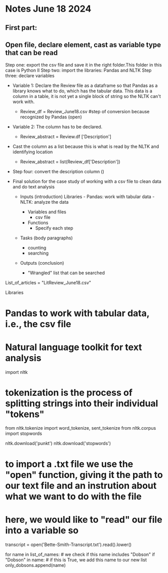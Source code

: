 # Notes June 18 2024

## First part:

## Open file, declare element, cast as variable type that can be read

Step one: export the csv file and save it in the right folder.This folder in this case is Python II
Step two: import the libraries: Pandas and NLTK
Step three: declare variables
  - Variable 1: Declare the Review file as a dataframe so that Pandas as a library knows what to do, which has the tabular data. This data is a column in a table, it is not yet a single block of string so the NLTK can't work with.
    - Review_df = Review_June18.csv #step of conversion because recognized by Pandas (open)
  - Variable 2: The column has to be declared.
    - Review_abstract = Review.df ['Description']
  - Cast the column as a list because this is what is read by the NLTK and identifying location
    - Review_abstract = list(Review_df['Description'])
- Step four: convert the description column ()




- Final solution for the case study of working with a csv file to clean data and do text analysis
  - Inputs (introduction)
     Libraries
        - Pandas: work with tabular data
        - NLTK: analyze the data
    - Variables and files
      - csv file
    - Functions
      - Specify each step

  - Tasks (body paragraphs)
    - counting
    - searching
  - Outputs (conclusion)
    - "Wrangled" list that can be searched


List_of_articles = "LitReview_June18.csv"


Libraries
# Pandas to work with tabular data, i.e., the csv file


# Natural language toolkit for text analysis
import nltk

# tokenization is the process of splitting strings into their individual "tokens"
from nltk.tokenize import word_tokenize, sent_tokenize
from nltk.corpus import stopwords

nltk.download('punkt')
nltk.download('stopwords')

# to import a .txt file we use the "open" function, giving it the path to our text file and an instrution about what we want to do with the file
# here, we would like to "read" our file into a variable so 
transcript = open('Bette-Smith-Transcript.txt').read().lower()

for name in list_of_names:
    # we check if this name includes "Dobson"
    if "Dobson" in name:
        # if this is True, we add this name to our new list
        only_dobsons.append(name)